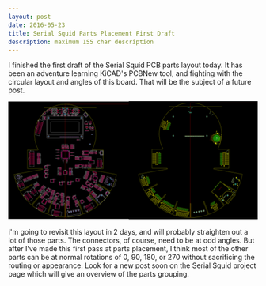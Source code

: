 ```yaml
---
layout: post
date: 2016-05-23
title: Serial Squid Parts Placement First Draft
description: maximum 155 char description
---
```


I finished the first draft of the Serial Squid PCB parts layout today.  It has been an adventure learning KiCAD's PCBNew tool, and fighting with the circular layout and angles of this board.  That will be the subject of a future post.  

![draft-pcb-parts-placement](/images/serial-squid-placement-draft1.png) 

I'm going to revisit this layout in 2 days, and will probably straighten out a lot of those parts.  The connectors, of course, need to be at odd angles.  But after I've made this first pass at parts placement, I think most of the other parts can be at normal rotations of 0, 90, 180, or 270 without sacrificing the routing or appearance.  Look for a new post soon on the Serial Squid project page which will give an overview of the parts grouping.


